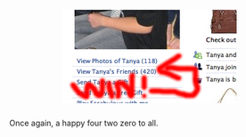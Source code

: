 <a href="/content/images/2008/04/april-20th.png"><img style="margin: 0px auto 10px; display: block; text-align: center; cursor: pointer;" src="/content/images/2008/04/april-20th.png" alt="" id="BLOGGER_PHOTO_ID_5191200206466722418" border="0" /></a><br />Once again, a happy four two zero to all.